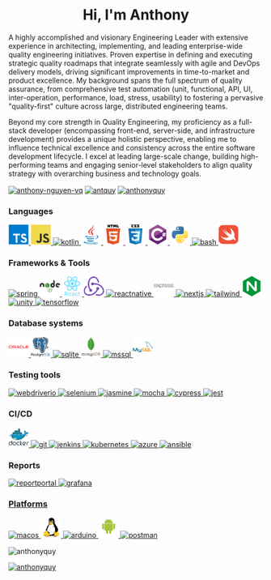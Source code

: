 <h1 align="center">Hi, I'm Anthony</h1>


<p> 
        A highly accomplished and visionary Engineering Leader with extensive experience in architecting, implementing, and leading enterprise-wide quality engineering initiatives. Proven expertise in defining and executing strategic quality roadmaps that integrate seamlessly with agile and DevOps delivery models, driving significant improvements in time-to-market and product excellence. My background spans the full spectrum of quality assurance, from comprehensive test automation (unit, functional, API, UI, inter-operation, performance, load, stress, usability) to fostering a pervasive "quality-first" culture across large, distributed engineering teams.
</p>
<p> 
Beyond my core strength in Quality Engineering, my proficiency as a full-stack developer (encompassing front-end, server-side, and infrastructure development) provides a unique holistic perspective, enabling me to influence technical excellence and consistency across the entire software development lifecycle. I excel at leading large-scale change, building high-performing teams and engaging senior-level stakeholders to align quality strategy with overarching business and technology goals.
</p>

<p align="left">
        <a href="https://linkedin.com/in/anthony-nguyen-vq" target="blank"><img align="center"
                        src="https://raw.githubusercontent.com/rahuldkjain/github-profile-readme-generator/master/src/images/icons/Social/linked-in-alt.svg"
                        alt="anthony-nguyen-vq" height="30" width="40" /></a>
        <a href="https://www.hackerrank.com/antquy" target="blank"><img align="center"
                        src="https://raw.githubusercontent.com/rahuldkjain/github-profile-readme-generator/master/src/images/icons/Social/hackerrank.svg"
                        alt="antquy" height="30" width="40" /></a>
        <a href="https://www.leetcode.com/anthonyquy" target="blank"><img align="center"
                        src="https://raw.githubusercontent.com/rahuldkjain/github-profile-readme-generator/master/src/images/icons/Social/leet-code.svg"
                        alt="anthonyquy" height="30" width="40" /></a>
</p>



<h3 align="left">Languages</h3>
<p align="left">
        <a href="https://www.typescriptlang.org/" target="_blank" rel="noreferrer"> <img
                        src="https://raw.githubusercontent.com/devicons/devicon/master/icons/typescript/typescript-original.svg"
                        alt="typescript" width="40" height="40" /> </a>
        <a href="https://developer.mozilla.org/en-US/docs/Web/JavaScript" target="_blank" rel="noreferrer"> <img
                        src="https://raw.githubusercontent.com/devicons/devicon/master/icons/javascript/javascript-original.svg"
                        alt="javascript" width="40" height="40" /> </a>
        <a href="https://kotlinlang.org" target="_blank" rel="noreferrer"> <img
                        src="https://www.vectorlogo.zone/logos/kotlinlang/kotlinlang-icon.svg" alt="kotlin" width="40"
                        height="40" /> </a>
        <a href="https://www.java.com" target="_blank" rel="noreferrer"> <img
                        src="https://raw.githubusercontent.com/devicons/devicon/master/icons/java/java-original.svg"
                        alt="java" width="40" height="40" /> </a>
        <a href="https://www.w3.org/html/" target="_blank" rel="noreferrer"> <img
                        src="https://raw.githubusercontent.com/devicons/devicon/master/icons/html5/html5-original-wordmark.svg"
                        alt="html5" width="40" height="40" /> </a>
        </a>
        <a href="https://www.w3schools.com/css/" target="_blank" rel="noreferrer"> <img
                        src="https://raw.githubusercontent.com/devicons/devicon/master/icons/css3/css3-original-wordmark.svg"
                        alt="css3" width="40" height="40" /> </a>
        <a href="https://www.w3schools.com/cs/" target="_blank" rel="noreferrer"> <img
                        src="https://raw.githubusercontent.com/devicons/devicon/master/icons/csharp/csharp-original.svg"
                        alt="csharp" width="40" height="40" /> </a>
        <a href="https://www.python.org" target="_blank" rel="noreferrer"> <img
                        src="https://raw.githubusercontent.com/devicons/devicon/master/icons/python/python-original.svg"
                        alt="python" width="40" height="40" /> </a>
        <a href="https://www.gnu.org/software/bash/" target="_blank" rel="noreferrer"> <img
                        src="https://www.vectorlogo.zone/logos/gnu_bash/gnu_bash-icon.svg" alt="bash" width="40"
                        height="40" /> </a>
        <a href="https://developer.apple.com/swift/" target="_blank" rel="noreferrer"> <img
                        src="https://raw.githubusercontent.com/devicons/devicon/master/icons/swift/swift-original.svg"
                        alt="swift" width="40" height="40" /> </a>
</p>


<h3 align="left">Frameworks & Tools</h3>
        <a href="https://spring.io/" target="_blank" rel="noreferrer">
                <img src="https://www.vectorlogo.zone/logos/springio/springio-icon.svg" alt="spring" width="40"
                        height="40" />
        </a>
        <a href="https://nodejs.org" target="_blank" rel="noreferrer"> <img
                        src="https://raw.githubusercontent.com/devicons/devicon/master/icons/nodejs/nodejs-original-wordmark.svg"
                        alt="nodejs" width="40" height="40" /> </a>
        <a href="https://reactjs.org/" target="_blank" rel="noreferrer">
                <img src="https://raw.githubusercontent.com/devicons/devicon/master/icons/react/react-original-wordmark.svg"
                        alt="react" width="40" height="40" /> </a>
        <a href="https://redux.js.org" target="_blank" rel="noreferrer"> <img
                        src="https://raw.githubusercontent.com/devicons/devicon/master/icons/redux/redux-original.svg"
                        alt="redux" width="40" height="40" /> </a>
        <a href="https://reactnative.dev/" target="_blank" rel="noreferrer"> <img
                        src="https://reactnative.dev/img/header_logo.svg" alt="reactnative" width="40" height="40" />
        </a>
        <a href="https://expressjs.com" target="_blank" rel="noreferrer"> <img
                        src="https://raw.githubusercontent.com/devicons/devicon/master/icons/express/express-original-wordmark.svg"
                        alt="express" width="40" height="40" /> </a>
        <a href="https://nextjs.org/" target="_blank" rel="noreferrer"> <img
                        src="https://cdn.worldvectorlogo.com/logos/nextjs-2.svg" alt="nextjs" width="40" height="40" />
        </a>
        <a href="https://tailwindcss.com/" target="_blank" rel="noreferrer"> <img
                        src="https://www.vectorlogo.zone/logos/tailwindcss/tailwindcss-icon.svg" alt="tailwind"
                        width="40" height="40" /> </a>
        <a href="https://www.nginx.com" target="_blank" rel="noreferrer">
                <img src="https://raw.githubusercontent.com/devicons/devicon/master/icons/nginx/nginx-original.svg"
                        alt="nginx" width="40" height="40" /> </a>
        <a href="https://unity.com/" target="_blank" rel="noreferrer"> <img
                        src="https://www.vectorlogo.zone/logos/unity3d/unity3d-icon.svg" alt="unity" width="40"
                        height="40" /> </a>
        <a href="https://www.tensorflow.org" target="_blank" rel="noreferrer"> <img
                        src="https://www.vectorlogo.zone/logos/tensorflow/tensorflow-icon.svg" alt="tensorflow"
                        width="40" height="40" /> </a>

<p align="left">
</p>



<h3 align="left">Database systems</h3>
<p align="left">
        <a href="https://www.oracle.com/" target="_blank" rel="noreferrer"> <img
                        src="https://raw.githubusercontent.com/devicons/devicon/master/icons/oracle/oracle-original.svg"
                        alt="oracle" width="40" height="40" /> </a>
        <a href="https://www.postgresql.org" target="_blank" rel="noreferrer"> <img
                        src="https://raw.githubusercontent.com/devicons/devicon/master/icons/postgresql/postgresql-original-wordmark.svg"
                        alt="postgresql" width="40" height="40" /> </a>
        <a href="https://www.sqlite.org/" target="_blank" rel="noreferrer"> <img
                        src="https://www.vectorlogo.zone/logos/sqlite/sqlite-icon.svg" alt="sqlite" width="40"
                        height="40" /> </a>
        <a href="https://www.mongodb.com/" target="_blank" rel="noreferrer"> <img
                        src="https://raw.githubusercontent.com/devicons/devicon/master/icons/mongodb/mongodb-original-wordmark.svg"
                        alt="mongodb" width="40" height="40" /> </a>
        <a href="https://www.microsoft.com/en-us/sql-server" target="_blank" rel="noreferrer"> <img
                        src="https://www.svgrepo.com/show/303229/microsoft-sql-server-logo.svg" alt="mssql" width="40"
                        height="40" /> </a>
        <a href="https://www.mysql.com/" target="_blank" rel="noreferrer"> <img
                        src="https://raw.githubusercontent.com/devicons/devicon/master/icons/mysql/mysql-original-wordmark.svg"
                        alt="mysql" width="40" height="40" /> </a>

</p>
<h3 align="left">Testing tools</h3>
<p align="left">
        <a href="https://webdriver.io/" target="_blank" rel="noreferrer"> 
                <img src="https://avatars.githubusercontent.com/u/6512473?s=48&v=4" alt="webdriverio" width="40" height="40" /> 
        </a>
        <a href="https://www.selenium.dev" target="_blank" rel="noreferrer"> <img
                        src="https://raw.githubusercontent.com/detain/svg-logos/780f25886640cef088af994181646db2f6b1a3f8/svg/selenium-logo.svg"
                        alt="selenium" width="40" height="40" /> </a>
        <a href="https://jasmine.github.io/" target="_blank" rel="noreferrer"> <img
                        src="https://www.vectorlogo.zone/logos/jasmine/jasmine-icon.svg" alt="jasmine" width="40"
                        height="40" />
        </a>
        <a href="https://mochajs.org" target="_blank" rel="noreferrer"> <img
                        src="https://www.vectorlogo.zone/logos/mochajs/mochajs-icon.svg" alt="mocha" width="40"
                        height="40" /> </a>
        <a href="https://www.cypress.io" target="_blank" rel="noreferrer">
                <img src="https://raw.githubusercontent.com/simple-icons/simple-icons/6e46ec1fc23b60c8fd0d2f2ff46db82e16dbd75f/icons/cypress.svg"
                        alt="cypress" width="40" height="40" /> </a>
        <a href="https://jestjs.io" target="_blank" rel="noreferrer"> <img
                        src="https://www.vectorlogo.zone/logos/jestjsio/jestjsio-icon.svg" alt="jest" width="40"
                        height="40" /> </a>

</p>
<h3 align="left">CI/CD</h3>
<p align="left">
        <a href="https://www.docker.com/" target="_blank" rel="noreferrer"> <img
                        src="https://raw.githubusercontent.com/devicons/devicon/master/icons/docker/docker-original-wordmark.svg"
                        alt="docker" width="40" height="40" /> </a>
        <a href="https://git-scm.com/" target="_blank" rel="noreferrer"> <img
                        src="https://www.vectorlogo.zone/logos/git-scm/git-scm-icon.svg" alt="git" width="40"
                        height="40" /> </a>
        <a href="https://www.jenkins.io" target="_blank" rel="noreferrer"> <img
                        src="https://www.vectorlogo.zone/logos/jenkins/jenkins-icon.svg" alt="jenkins" width="40"
                        height="40" />
        </a>
        <a href="https://kubernetes.io" target="_blank" rel="noreferrer"> <img
                        src="https://www.vectorlogo.zone/logos/kubernetes/kubernetes-icon.svg" alt="kubernetes"
                        width="40" height="40" /> </a>
        <a href="https://azure.microsoft.com/en-in/" target="_blank" rel="noreferrer"> <img
                        src="https://www.vectorlogo.zone/logos/microsoft_azure/microsoft_azure-icon.svg" alt="azure"
                        width="40" height="40" /> </a>
        <a href="https://github.com/ansible/ansible" target="_blank" rel="noreferrer"> <img
                        src="https://avatars.githubusercontent.com/u/1507452?s=48&v=4" alt="ansible"
                        width="40" height="40" /> </a>
</p>
<h3 align="left">Reports</h3>
        <a href="https://reportportal.io/" target="_blank" rel="noreferrer"> <img
                        src="https://avatars.githubusercontent.com/u/17636279?s=48&v=4" alt="reportportal" width="40"
                        height="40" />
        <a href="https://grafana.com" target="_blank" rel="noreferrer"> <img
                        src="https://www.vectorlogo.zone/logos/grafana/grafana-icon.svg" alt="grafana" width="40"
                        height="40" />

<h3 align="left">Platforms</h3>
        <a href="https://www.apple.com/macos/" target="_blank" rel="noreferrer"> <img
                        src="https://developer.apple.com/licensing-trademarks/images/mac-logo.svg"
                        alt="macos" width="40" height="40" /> </a>
        <a href="https://www.linux.org/" target="_blank" rel="noreferrer"> <img
                        src="https://raw.githubusercontent.com/devicons/devicon/master/icons/linux/linux-original.svg"
                        alt="linux" width="40" height="40" /> </a>
        <a href="https://www.arduino.cc/" target="_blank" rel="noreferrer"> <img
                        src="https://cdn.worldvectorlogo.com/logos/arduino-1.svg" alt="arduino" width="40"
                        height="40" /> </a>
        <a href="https://developer.android.com" target="_blank" rel="noreferrer"> <img
                        src="https://raw.githubusercontent.com/devicons/devicon/master/icons/android/android-original-wordmark.svg"
                        alt="android" width="40" height="40" /> </a>
        <a href="https://postman.com" target="_blank" rel="noreferrer"> <img
                        src="https://www.vectorlogo.zone/logos/getpostman/getpostman-icon.svg" alt="postman" width="40"
                        height="40" /> </a>
<p align="left">
</p>



<!-- 
<p>
        <img align="center"
                src="https://github-readme-stats.vercel.app/api/top-langs?username=anthonyquy&show_icons=true&locale=en&layout=compact"
                alt="anthonyquy" />
</p> -->


<p>
        <img align="center" src="https://github-readme-streak-stats.herokuapp.com/?user=anthonyquy&" alt="anthonyquy" />
</p>

<p align="left">
        <a href="https://github.com/ryo-ma/github-profile-trophy"><img
                        src="https://github-profile-trophy.vercel.app/?username=anthonyquy" alt="anthonyquy" /></a>
</p>


<!-- <p>
        <img align="center"
                src="https://github-readme-stats.vercel.app/api?username=anthonyquy&show_icons=true&locale=en"
                alt="anthonyquy" />
</p> -->
